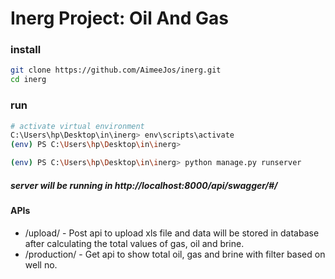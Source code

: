 # Inerg Project: Oil And Gas

### install

```bash
git clone https://github.com/AimeeJos/inerg.git
cd inerg

```

### run

```bash
# activate virtual environment
C:\Users\hp\Desktop\in\inerg> env\scripts\activate  
(env) PS C:\Users\hp\Desktop\in\inerg>

```
```bash
(env) PS C:\Users\hp\Desktop\in\inerg> python manage.py runserver   
```
##### server will be running in http://localhost:8000/api/swagger/#/

#### APIs
* /upload/ - Post api to upload xls file and data will be stored in database after calculating the total values of gas, oil and brine.
* /production/ - Get api to show total oil, gas and brine with filter based on well no.
